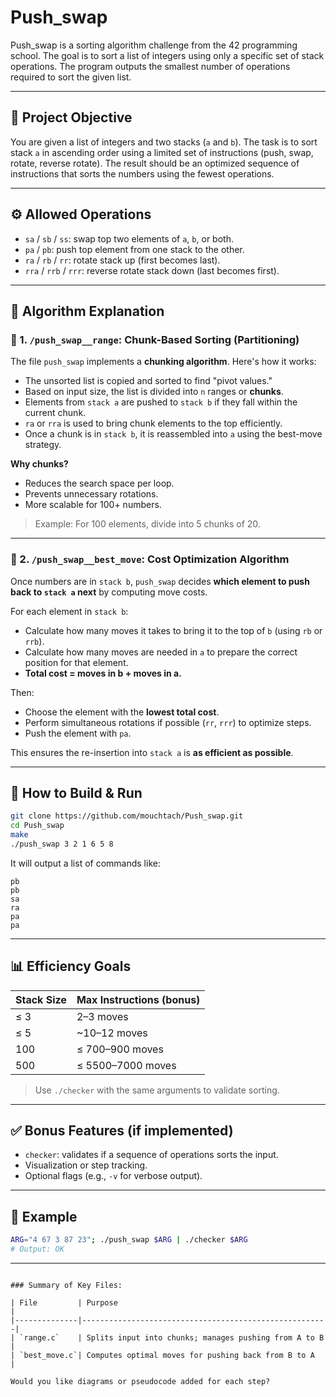 
# Push_swap

Push_swap is a sorting algorithm challenge from the 42 programming school. The goal is to sort a list of integers using only a specific set of stack operations. The program outputs the smallest number of operations required to sort the given list.

---

## 📌 Project Objective

You are given a list of integers and two stacks (`a` and `b`). The task is to sort stack `a` in ascending order using a limited set of instructions (push, swap, rotate, reverse rotate). The result should be an optimized sequence of instructions that sorts the numbers using the fewest operations.

---

## ⚙️ Allowed Operations

- `sa` / `sb` / `ss`: swap top two elements of `a`, `b`, or both.
- `pa` / `pb`: push top element from one stack to the other.
- `ra` / `rb` / `rr`: rotate stack up (first becomes last).
- `rra` / `rrb` / `rrr`: reverse rotate stack down (last becomes first).

---

## 🧠 Algorithm Explanation

### 🔹 1. `/push_swap__range`: Chunk-Based Sorting (Partitioning)

The file `push_swap` implements a **chunking algorithm**. Here's how it works:

- The unsorted list is copied and sorted to find "pivot values."
- Based on input size, the list is divided into `n` ranges or **chunks**.
- Elements from `stack a` are pushed to `stack b` if they fall within the current chunk.
- `ra` or `rra` is used to bring chunk elements to the top efficiently.
- Once a chunk is in `stack b`, it is reassembled into `a` using the best-move strategy.

**Why chunks?**
- Reduces the search space per loop.
- Prevents unnecessary rotations.
- More scalable for 100+ numbers.

> Example: For 100 elements, divide into 5 chunks of 20.

---

### 🔹 2. `/push_swap__best_move`: Cost Optimization Algorithm

Once numbers are in `stack b`, `push_swap` decides **which element to push back to `stack a` next** by computing move costs.

For each element in `stack b`:
- Calculate how many moves it takes to bring it to the top of `b` (using `rb` or `rrb`).
- Calculate how many moves are needed in `a` to prepare the correct position for that element.
- **Total cost = moves in b + moves in a.**

Then:
- Choose the element with the **lowest total cost**.
- Perform simultaneous rotations if possible (`rr`, `rrr`) to optimize steps.
- Push the element with `pa`.

This ensures the re-insertion into `stack a` is **as efficient as possible**.

---

## 🚀 How to Build & Run

```bash
git clone https://github.com/mouchtach/Push_swap.git
cd Push_swap
make
./push_swap 3 2 1 6 5 8
````

It will output a list of commands like:

```
pb
pb
sa
ra
pa
pa
```

---

## 📊 Efficiency Goals

| Stack Size | Max Instructions (bonus) |
| ---------- | ------------------------ |
| ≤ 3        | 2–3 moves                |
| ≤ 5        | \~10–12 moves            |
| 100        | ≤ 700–900 moves          |
| 500        | ≤ 5500–7000 moves        |

> Use `./checker` with the same arguments to validate sorting.

---

## ✅ Bonus Features (if implemented)

* `checker`: validates if a sequence of operations sorts the input.
* Visualization or step tracking.
* Optional flags (e.g., `-v` for verbose output).

---

## 🧪 Example

```bash
ARG="4 67 3 87 23"; ./push_swap $ARG | ./checker $ARG
# Output: OK
```

---

```

### Summary of Key Files:

| File         | Purpose                                               |
|--------------|-------------------------------------------------------|
| `range.c`    | Splits input into chunks; manages pushing from A to B |
| `best_move.c`| Computes optimal moves for pushing back from B to A   |

Would you like diagrams or pseudocode added for each step?
```
